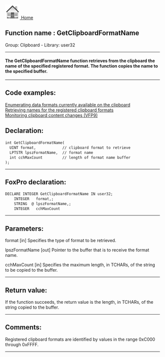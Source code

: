 [<img src="../../images/home.png"> Home ](https://github.com/VFPX/Win32API)  

## Function name : GetClipboardFormatName
Group: Clipboard - Library: user32    
***  


#### The GetClipboardFormatName function retrieves from the clipboard the name of the specified registered format. The function copies the name to the specified buffer. 
***  


## Code examples:
[Enumerating data formats currently available on the clipboard](../../samples/sample_032.md)  
[Retrieving names for the registered clipboard formats](../../samples/sample_268.md)  
[Monitoring clipboard content changes (VFP9)](../../samples/sample_601.md)  

## Declaration:
```foxpro  
int GetClipboardFormatName(
  UINT format,            // clipboard format to retrieve
  LPTSTR lpszFormatName,  // format name
  int cchMaxCount         // length of format name buffer
);  
```  
***  


## FoxPro declaration:
```foxpro  
DECLARE INTEGER GetClipboardFormatName IN user32;
	INTEGER   format,;
	STRING  @ lpszFormatName,;
	INTEGER   cchMaxCount  
```  
***  


## Parameters:
format 
[in] Specifies the type of format to be retrieved. 

lpszFormatName 
[out] Pointer to the buffer that is to receive the format name. 

cchMaxCount 
[in] Specifies the maximum length, in TCHARs, of the string to be copied to the buffer.   
***  


## Return value:
If the function succeeds, the return value is the length, in TCHARs, of the string copied to the buffer.  
***  


## Comments:
Registered clipboard formats are identified by values in the range 0xC000 through 0xFFFF.   
  
***  

